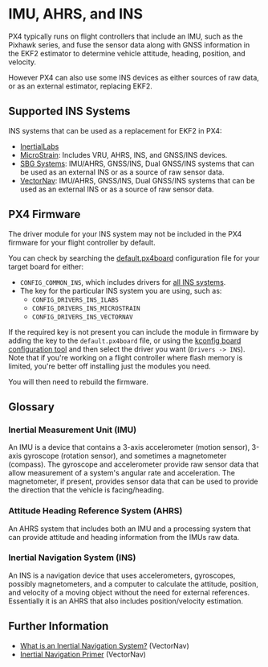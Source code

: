 # IMU, AHRS, and INS

PX4 typically runs on flight controllers that include an IMU, such as the Pixhawk series, and fuse the sensor data along with GNSS information in the EKF2 estimator to determine vehicle attitude, heading, position, and velocity.

However PX4 can also use some INS devices as either sources of raw data, or as an external estimator, replacing EKF2.

## Supported INS Systems

INS systems that can be used as a replacement for EKF2 in PX4:

- [InertialLabs](../sensor/inertiallabs.md)
- [MicroStrain](../sensor/microstrain.md): Includes VRU, AHRS, INS, and GNSS/INS devices.
- [SBG Systems](../sensor/sbgecom.md): IMU/AHRS, GNSS/INS, Dual GNSS/INS systems that can be used as an external INS or as a source of raw sensor data.
- [VectorNav](../sensor/vectornav.md): IMU/AHRS, GNSS/INS, Dual GNSS/INS systems that can be used as an external INS or as a source of raw sensor data.

## PX4 Firmware

The driver module for your INS system may not be included in the PX4 firmware for your flight controller by default.

You can check by searching the [default.px4board](https://github.com/PX4/PX4-Autopilot/blob/main/boards/px4/fmu-v6c/default.px4board#L25) configuration file for your target board for either:

- `CONFIG_COMMON_INS`, which includes drivers for [all INS systems](https://github.com/PX4/PX4-Autopilot/blob/main/src/drivers/ins/Kconfig).
- The key for the particular INS system you are using, such as:
  - `CONFIG_DRIVERS_INS_ILABS`
  - `CONFIG_DRIVERS_INS_MICROSTRAIN`
  - `CONFIG_DRIVERS_INS_VECTORNAV`

If the required key is not present you can include the module in firmware by adding the key to the `default.px4board` file, or using the [kconfig board configuration tool](../hardware/porting_guide_config.md#px4-board-configuration-kconfig) and then select the driver you want (`Drivers -> INS`).
Note that if you're working on a flight controller where flash memory is limited, you're better off installing just the modules you need.

You will then need to rebuild the firmware.

## Glossary

### Inertial Measurement Unit (IMU)

An IMU is a device that contains a 3-axis accelerometer (motion sensor), 3-axis gyroscope (rotation sensor), and sometimes a magnetometer (compass).
The gyroscope and accelerometer provide raw sensor data that allow measurement of a system's angular rate and acceleration.
The magnetometer, if present, provides sensor data that can be used to provide the direction that the vehicle is facing/heading.

### Attitude Heading Reference System (AHRS)

An AHRS system that includes both an IMU and a processing system that can provide attitude and heading information from the IMUs raw data.

### Inertial Navigation System (INS)

An INS is a navigation device that uses accelerometers, gyroscopes, possibly magnetometers, and a computer to calculate the attitude, position, and velocity of a moving object without the need for external references.
Essentially it is an AHRS that also includes position/velocity estimation.

## Further Information

- [What is an Inertial Navigation System?](https://www.vectornav.com/resources/inertial-navigation-articles/what-is-an-ins) (VectorNav)
- [Inertial Navigation Primer](https://www.vectornav.com/resources/inertial-navigation-primer) (VectorNav)

